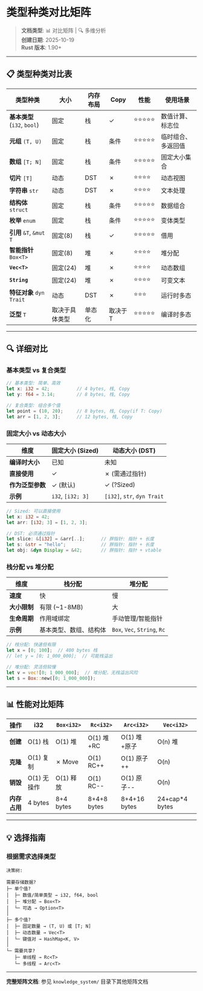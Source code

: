 # 类型种类对比矩阵

> **文档类型**: 📊 对比矩阵 | 🔍 多维分析  
> **创建日期**: 2025-10-19  
> **Rust 版本**: 1.90+

---

## 📋 类型种类对比表

| 类型种类 | 大小 | 内存布局 | Copy | 性能 | 使用场景 |
|---------|------|---------|------|------|---------|
| **基本类型** (`i32`, `bool`) | 固定 | 栈 | ✓ | ⭐⭐⭐⭐⭐ | 数值计算、标志位 |
| **元组** `(T, U)` | 固定 | 栈 | 条件 | ⭐⭐⭐⭐⭐ | 临时组合、多返回值 |
| **数组** `[T; N]` | 固定 | 栈 | 条件 | ⭐⭐⭐⭐⭐ | 固定大小集合 |
| **切片** `[T]` | 动态 | DST | ✗ | ⭐⭐⭐⭐ | 动态视图 |
| **字符串** `str` | 动态 | DST | ✗ | ⭐⭐⭐⭐ | 文本处理 |
| **结构体** `struct` | 固定 | 栈 | 条件 | ⭐⭐⭐⭐⭐ | 数据组合 |
| **枚举** `enum` | 固定 | 栈 | 条件 | ⭐⭐⭐⭐⭐ | 变体类型 |
| **引用** `&T`, `&mut T` | 固定(8) | 栈 | ✓ | ⭐⭐⭐⭐⭐ | 借用 |
| **智能指针** `Box<T>` | 固定(8) | 堆 | ✗ | ⭐⭐⭐⭐ | 堆分配 |
| **`Vec<T>`** | 固定(24) | 堆 | ✗ | ⭐⭐⭐⭐ | 动态数组 |
| **`String`** | 固定(24) | 堆 | ✗ | ⭐⭐⭐⭐ | 可变文本 |
| **特征对象** `dyn Trait` | 动态 | DST | ✗ | ⭐⭐⭐ | 运行时多态 |
| **泛型** `T` | 取决于具体类型 | 单态化 | 取决于T | ⭐⭐⭐⭐⭐ | 编译时多态 |

---

## 🔍 详细对比

### 基本类型 vs 复合类型

```rust
// 基本类型: 简单、高效
let x: i32 = 42;          // 4 bytes, 栈, Copy
let y: f64 = 3.14;        // 8 bytes, 栈, Copy

// 复合类型: 组合多个值
let point = (10, 20);     // 8 bytes, 栈, Copy(if T: Copy)
let arr = [1, 2, 3];      // 12 bytes, 栈, Copy
```

### 固定大小 vs 动态大小

| 维度 | 固定大小 (Sized) | 动态大小 (DST) |
|------|----------------|---------------|
| **编译时大小** | 已知 | 未知 |
| **直接使用** | ✓ | ✗ (需通过指针) |
| **作为泛型参数** | ✓ (默认) | ✓ (?Sized) |
| **示例** | `i32`, `[i32; 3]` | `[i32]`, `str`, `dyn Trait` |

```rust
// Sized: 可以直接使用
let x: i32 = 42;
let arr: [i32; 3] = [1, 2, 3];

// DST: 必须通过指针
let slice: &[i32] = &arr[..];      // 胖指针: 指针 + 长度
let s: &str = "hello";             // 胖指针: 指针 + 长度
let obj: &dyn Display = &42;       // 胖指针: 指针 + vtable
```

### 栈分配 vs 堆分配

| 维度 | 栈分配 | 堆分配 |
|------|-------|-------|
| **速度** | 快 | 慢 |
| **大小限制** | 有限 (~1-8MB) | 大 |
| **生命周期** | 作用域绑定 | 手动管理/智能指针 |
| **示例** | 基本类型、数组、结构体 | `Box`, `Vec`, `String`, `Rc` |

```rust
// 栈分配: 快速但有限
let x = [0; 100];  // 400 bytes 栈
// let y = [0; 1_000_000];  // 可能栈溢出

// 堆分配: 灵活但较慢
let v = vec![0; 1_000_000];  // 堆分配，无栈溢出风险
let s = Box::new([0; 1_000_000]);
```

---

## 📊 性能对比矩阵

| 操作 | i32 | `Box<i32>` | `Rc<i32>` | `Arc<i32>` | `Vec<i32>` |
|------|-----|----------|---------|----------|----------|
| **创建** | O(1) 栈 | O(1) 堆 | O(1) 堆+RC | O(1) 堆+原子 | O(n) 堆 |
| **克隆** | O(1) 复制 | ✗ Move | O(1) RC++ | O(1) 原子++ | O(n) |
| **销毁** | O(1) 无操作 | O(1) 释放 | O(1) RC-- | O(1) 原子-- | O(n) |
| **内存占用** | 4 bytes | 8+4 bytes | 8+4+8 bytes | 8+4+16 bytes | 24+cap*4 bytes |

---

## 💡 选择指南

### 根据需求选择类型

```text
决策树:

需要存储数据?
├─ 单个值?
│  ├─ 数值/简单类型 → i32, f64, bool
│  ├─ 堆分配 → Box<T>
│  └─ 可选 → Option<T>
│
├─ 多个值?
│  ├─ 固定数量 → (T, U) 或 [T; N]
│  ├─ 动态数量 → Vec<T>
│  └─ 键值对 → HashMap<K, V>
│
└─ 需要共享?
   ├─ 单线程 → Rc<T>
   └─ 多线程 → Arc<T>
```

---

**完整矩阵文档**: 参见 `knowledge_system/` 目录下其他矩阵文档
